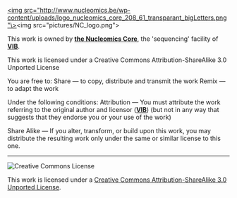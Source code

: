 <a href="https://www.bits.vib.be" target="_blank"><a href="http://www.nucleomics.be/" target="_blank"><img src="http://www.nucleomics.be/wp-content/uploads/logo_nucleomics_core_208_61_transparant_bigLetters.png"\><img src="pictures/NC_logo.png"\></a>

This work is owned by **<a href="http://www.nucleomics.be" target="_blank">the Nucleomics Core</a>**, the 'sequencing' facility of **<a href="http://www.vib.be" target="_blank">VIB</a>**.

This work is licensed under a Creative Commons Attribution-ShareAlike 3.0 Unported License

You are free to:
Share — to copy, distribute and transmit the work Remix — to adapt the work

Under the following conditions:
Attribution — You must attribute the work referring to the original author and licensor (**<a href="http://www.vib.be" target="_blank">VIB</a>**)
(but not in any way that suggests that they endorse you or your use of the work) 

Share Alike — If you alter, transform, or build upon this work, you may distribute the resulting work
only under the same or similar license to this one.

------------
![Creative Commons License](http://i.creativecommons.org/l/by-sa/3.0/88x31.png?raw=true)

This work is licensed under a [Creative Commons Attribution-ShareAlike 3.0 Unported License](http://creativecommons.org/licenses/by-sa/3.0/).
